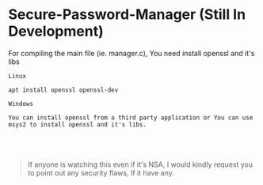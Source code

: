 # Secure-Password-Manager (Still In Development)
For compiling the main file (ie. manager.c), You need install openssl and it's libs

`Linux`
```
apt install openssl openssl-dev
```

`Windows`

`You can install openssl from a third party application or You can use msys2 to install openssl and it's libs. `
<br/><br/><br/><br/>
>If anyone is watching this even if it's NSA, I would kindly request you to point out any security flaws, If it have any.
